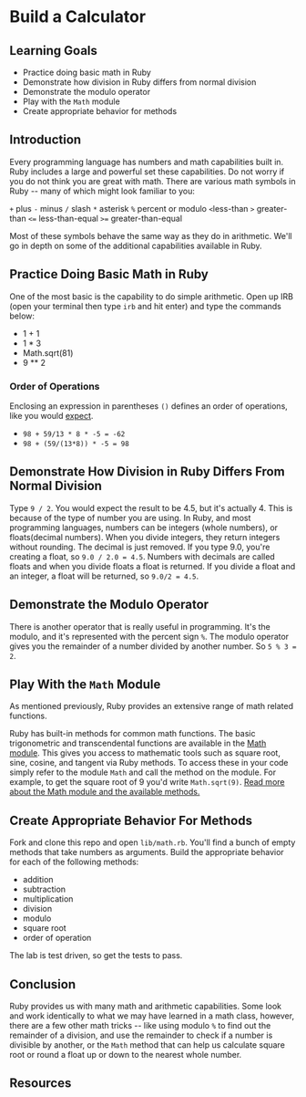 # Build a Calculator

## Learning Goals

- Practice doing basic math in Ruby
- Demonstrate how division in Ruby differs from normal division
- Demonstrate the modulo operator
- Play with the `Math` module
- Create appropriate behavior for methods

## Introduction

Every programming language has numbers and math capabilities built in. Ruby includes a large and powerful set these capabilities. Do not worry if you do not think you are great with math. There are various math symbols in Ruby -- many of which might look familiar to you:

`+` plus
`-` minus
`/` slash
`*` asterisk
`%` percent or modulo
`<`less-than
`>` greater-than
`<=` less-than-equal
`>=` greater-than-equal

Most of these symbols behave the same way as they do in arithmetic. We'll go in depth on some of the additional capabilities available in Ruby.

## Practice Doing Basic Math in Ruby

One of the most basic is the capability to do simple arithmetic. Open up IRB (open your terminal then type `irb` and hit enter) and type the commands below:
* 1 + 1
* 1 * 3
* Math.sqrt(81)
* 9 ** 2

### Order of Operations 

Enclosing an expression in parentheses `()` defines an order of operations, like you would [expect](http://en.wikipedia.org/wiki/Order_of_operations).

* `98 + 59/13 * 8 * -5 = -62`
* `98 + (59/(13*8)) * -5 = 98`

## Demonstrate How Division in Ruby Differs From Normal Division

Type `9 / 2`. You would expect the result to be 4.5, but it's actually 4. This is because of the type of number you are using. In Ruby, and most programming languages, numbers can be integers (whole numbers), or floats(decimal numbers). When you divide  integers, they return integers without rounding. The decimal is just removed. If you type 9.0, you're creating a float, so  `9.0 / 2.0 = 4.5`. Numbers with decimals are called floats and when you divide floats a float is returned. If you divide a float and an integer, a float will be returned, so `9.0/2 = 4.5`.

## Demonstrate the Modulo Operator

There is another operator that is really useful in programming. It's the modulo, and it's represented with the percent sign `%`. The modulo operator gives you the remainder of a number divided by another number. So `5 % 3 = 2`.

## Play With the `Math` Module

As mentioned previously, Ruby provides an extensive range of math related functions.

Ruby has built-in methods for common math functions. The basic trigonometric and transcendental functions are available in the [Math module](http://ruby-doc.org/core-2.2.0/Math.html). This gives you access to mathematic tools such as square root, sine, cosine, and tangent via Ruby methods. To access these in your code simply refer to the module `Math` and call the method on the module. For example, to get the square root of 9 you'd write `Math.sqrt(9)`. [Read more about the Math module and the available methods.](http://ruby-doc.org/core-2.2.0/Math.html)

## Create Appropriate Behavior For Methods

Fork and clone this repo and open `lib/math.rb`. You'll find a bunch of empty methods that take numbers as arguments. Build the appropriate behavior for each of the following methods:
- addition
- subtraction
- multiplication
- division
- modulo
- square root
- order of operation

The lab is test driven, so get the tests to pass.

## Conclusion

Ruby provides us with many math and arithmetic capabilities. Some look and work identically to what we may have learned in a math class, however, there are a few other math tricks -- like using modulo `%` to find out the remainder of a division, and use the remainder to check if a number is divisible by another, or the `Math` method that can help us calculate square root or round a float up or down to the nearest whole number. 

## Resources
